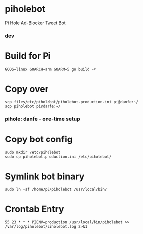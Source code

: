 # piholebot
Pi Hole Ad-Blocker Tweet Bot

### dev
Build for Pi
============
```
GOOS=linux GOARCH=arm GOARM=5 go build -v
```
Copy over
=========
```
scp files/etc/piholebot/piholebot.production.ini pi@danfe:~/
scp piholebot pi@danfe:~/
```

### pihole: danfe - one-time setup
Copy bot config
===============
```
sudo mkdir /etc/piholebot
sudo cp piholebot.production.ini /etc/piholebot/
```
Symlink bot binary
==================
```
sudo ln -sf /home/pi/piholebot /usr/local/bin/
```

Crontab Entry
=============
```
55 23 * * * PIENV=production /usr/local/bin/piholebot >> /var/log/piholebot/piholebot.log 2>&1
```
